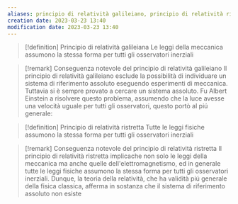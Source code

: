 ```yaml
---
aliases: principio di relatività galileiano, principio di relatività ristretta
creation date: 2023-03-23 13:40
modification date: 2023-03-23 13:40
---
```


>[!definition] Principio di relatività galileiana
>Le leggi della meccanica assumono la stessa forma per tutti gli osservatori inerziali

>[!remark] Conseguenza notevole del principio di relatività galileiano
>Il principio di relatività galileiano esclude la possibilità di individuare un sistema di riferimento assoluto eseguendo esperimenti di meccanica. Tuttavia si è sempre provato a cercare un sistema assoluto. 
>Fu Albert Einstein a risolvere questo problema, assumendo che la luce avesse una velocità uguale per tutti gli osservatori, questo portò al piú generale:

>[!definition] Principio di relatività ristretta
>Tutte le leggi fisiche assumono la stessa forma per tutti gli osservatori inerziali

>[!remark] Conseguenza notevole del principio di relatività ristretta
>Il principio di relatività ristretta implicache non solo le leggi della meccanica ma anche quelle dell'elettromagnetismo, ed in generale tutte le leggi fisiche assumono la stessa forma per tutti gli osservatori inerziali. Dunque, la teoria della relatività, che ha validità piú generale della fisica classica, afferma in sostanza che il sistema di riferimento assoluto non esiste


